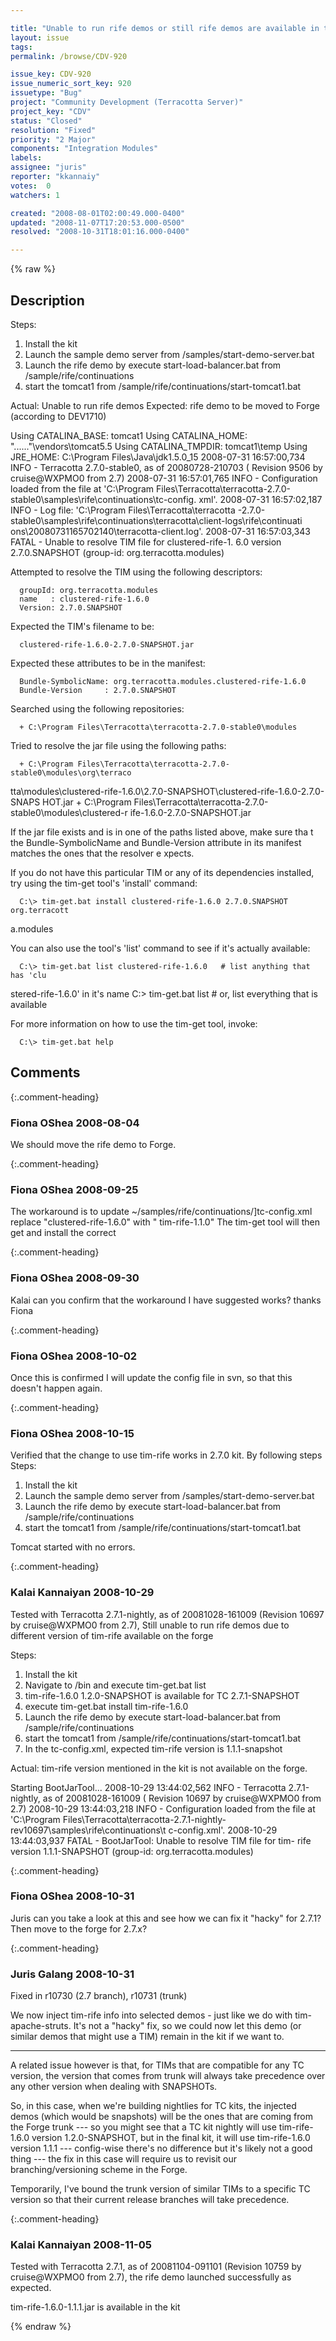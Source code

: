 ```yaml
---

title: "Unable to run rife demos or still rife demos are available in the kit"
layout: issue
tags: 
permalink: /browse/CDV-920

issue_key: CDV-920
issue_numeric_sort_key: 920
issuetype: "Bug"
project: "Community Development (Terracotta Server)"
project_key: "CDV"
status: "Closed"
resolution: "Fixed"
priority: "2 Major"
components: "Integration Modules"
labels: 
assignee: "juris"
reporter: "kkannaiy"
votes:  0
watchers: 1

created: "2008-08-01T02:00:49.000-0400"
updated: "2008-11-07T17:20:53.000-0500"
resolved: "2008-10-31T18:01:16.000-0400"

---
```




{% raw %}



## Description

<div markdown="1" class="description">

Steps:

1. Install the kit
2. Launch the sample demo server from /samples/start-demo-server.bat
3. Launch the rife demo by execute start-load-balancer.bat from /sample/rife/continuations 
4. start the tomcat1 from /sample/rife/continuations/start-tomcat1.bat

Actual: Unable to run rife demos
Expected: rife demo to be moved to Forge (according to DEV1710)

Using CATALINA\_BASE:   tomcat1
Using CATALINA\_HOME:   "..\..\.."\vendors\tomcat5.5
Using CATALINA\_TMPDIR: tomcat1\temp
Using JRE\_HOME:        C:\Program Files\Java\jdk1.5.0\_15
2008-07-31 16:57:00,734 INFO - Terracotta 2.7.0-stable0, as of 20080728-210703 (
Revision 9506 by cruise@WXPMO0 from 2.7)
2008-07-31 16:57:01,765 INFO - Configuration loaded from the file at 'C:\Program
 Files\Terracotta\terracotta-2.7.0-stable0\samples\rife\continuations\tc-config.
xml'.
2008-07-31 16:57:02,187 INFO - Log file: 'C:\Program Files\Terracotta\terracotta
-2.7.0-stable0\samples\rife\continuations\terracotta\client-logs\rife\continuati
ons\20080731165702140\terracotta-client.log'.
2008-07-31 16:57:03,343 FATAL - Unable to resolve TIM file for clustered-rife-1.
6.0 version 2.7.0.SNAPSHOT (group-id: org.terracotta.modules)

   Attempted to resolve the TIM using the following descriptors:

      groupId: org.terracotta.modules
      name   : clustered-rife-1.6.0
      Version: 2.7.0.SNAPSHOT

   Expected the TIM's filename to be:

      clustered-rife-1.6.0-2.7.0-SNAPSHOT.jar

   Expected these attributes to be in the manifest:

      Bundle-SymbolicName: org.terracotta.modules.clustered-rife-1.6.0
      Bundle-Version     : 2.7.0.SNAPSHOT

   Searched using the following repositories:

      + C:\Program Files\Terracotta\terracotta-2.7.0-stable0\modules

   Tried to resolve the jar file using the following paths:

      + C:\Program Files\Terracotta\terracotta-2.7.0-stable0\modules\org\terraco
tta\modules\clustered-rife-1.6.0\2.7.0-SNAPSHOT\clustered-rife-1.6.0-2.7.0-SNAPS
HOT.jar
      + C:\Program Files\Terracotta\terracotta-2.7.0-stable0\modules\clustered-r
ife-1.6.0-2.7.0-SNAPSHOT.jar

   If the jar file exists and is in one of the paths listed above, make sure tha
t the Bundle-SymbolicName and
   Bundle-Version attribute in its manifest matches the ones that the resolver e
xpects.

   If you do not have this particular TIM or any of its dependencies installed,
try using the tim-get tool's
   'install' command:

      C:\> tim-get.bat install clustered-rife-1.6.0 2.7.0.SNAPSHOT org.terracott
a.modules

   You can also use the tool's 'list' command to see if it's actually available:


      C:\> tim-get.bat list clustered-rife-1.6.0   # list anything that has 'clu
stered-rife-1.6.0' in it's name
      C:\> tim-get.bat list                        # or, list everything that is
 available

   For more information on how to use the tim-get tool, invoke:

      C:\> tim-get.bat help


</div>

## Comments


{:.comment-heading}
### **Fiona OShea** <span class="date">2008-08-04</span>

<div markdown="1" class="comment">

We should move the rife demo to Forge.

</div>


{:.comment-heading}
### **Fiona OShea** <span class="date">2008-09-25</span>

<div markdown="1" class="comment">

The workaround is to update ~/samples/rife/continuations/]tc-config.xml replace "clustered-rife-1.6.0" with " tim-rife-1.1.0"
The tim-get tool will then get and install the correct 

</div>


{:.comment-heading}
### **Fiona OShea** <span class="date">2008-09-30</span>

<div markdown="1" class="comment">

Kalai
can you confirm that the workaround I have suggested works?
thanks
Fiona

</div>


{:.comment-heading}
### **Fiona OShea** <span class="date">2008-10-02</span>

<div markdown="1" class="comment">

Once this is confirmed I will update the config file in svn, so that this doesn't happen again.

</div>


{:.comment-heading}
### **Fiona OShea** <span class="date">2008-10-15</span>

<div markdown="1" class="comment">

Verified that the change to use tim-rife works in 2.7.0 kit.
By following steps
Steps:

1. Install the kit
2. Launch the sample demo server from /samples/start-demo-server.bat
3. Launch the rife demo by execute start-load-balancer.bat from /sample/rife/continuations
4. start the tomcat1 from /sample/rife/continuations/start-tomcat1.bat 

Tomcat started with no errors.

</div>


{:.comment-heading}
### **Kalai Kannaiyan** <span class="date">2008-10-29</span>

<div markdown="1" class="comment">

Tested with  Terracotta 2.7.1-nightly, as of 20081028-161009 (Revision 10697 by cruise@WXPMO0 from 2.7), 
Still unable to run rife demos due to different version of tim-rife available on the forge

Steps:
1. Install the kit
2. Navigate to /bin and execute tim-get.bat list
3. tim-rife-1.6.0 1.2.0-SNAPSHOT is available for TC 2.7.1-SNAPSHOT
4. execute tim-get.bat install tim-rife-1.6.0
5. Launch the rife demo by execute start-load-balancer.bat from /sample/rife/continuations
6. start the tomcat1 from /sample/rife/continuations/start-tomcat1.bat 
7. In the tc-config.xml, expected tim-rife version is 1.1.1-snapshot
<modules>
      <module name="tim-rife" version="1.1.1-SNAPSHOT"/>
    </modules>

Actual: tim-rife version mentioned in the kit is not available on the forge.

Starting BootJarTool...
2008-10-29 13:44:02,562 INFO - Terracotta 2.7.1-nightly, as of 20081028-161009 (
Revision 10697 by cruise@WXPMO0 from 2.7)
2008-10-29 13:44:03,218 INFO - Configuration loaded from the file at 'C:\Program
 Files\Terracotta\terracotta-2.7.1-nightly-rev10697\samples\rife\continuations\t
c-config.xml'.
2008-10-29 13:44:03,937 FATAL - BootJarTool: Unable to resolve TIM file for tim-
rife version 1.1.1-SNAPSHOT (group-id: org.terracotta.modules)




</div>


{:.comment-heading}
### **Fiona OShea** <span class="date">2008-10-31</span>

<div markdown="1" class="comment">

Juris can you take a look at this and see how we can fix it "hacky" for 2.7.1? Then move to the forge for 2.7.x?

</div>


{:.comment-heading}
### **Juris Galang** <span class="date">2008-10-31</span>

<div markdown="1" class="comment">

Fixed in r10730 (2.7 branch), r10731 (trunk)

We now inject tim-rife info into selected demos - just like we do with tim-apache-struts.
It's not a "hacky" fix, so we could now let this demo (or similar demos that might use a TIM) remain in the kit if we want to.

---

A related issue however is that, for TIMs that are compatible for any TC version, the version that comes from trunk will always take precedence over any other version when dealing with SNAPSHOTs. 

So, in this case, when we're building nightlies for TC kits, the injected demos (which would be snapshots) will be the ones that are coming from the Forge trunk --- so you might see that a TC kit nightly will use tim-rife-1.6.0 version 1.2.0-SNAPSHOT, but in the final kit, it will use tim-rife-1.6.0  version 1.1.1 --- config-wise there's no difference but it's likely not a good thing --- the fix in this case will require us to revisit our branching/versioning scheme in the Forge.

Temporarily, I've bound the trunk version of similar TIMs to a specific TC version so that their current release branches will take precedence.




</div>


{:.comment-heading}
### **Kalai Kannaiyan** <span class="date">2008-11-05</span>

<div markdown="1" class="comment">

Tested with Terracotta 2.7.1, as of 20081104-091101 (Revision 10759 by cruise@WXPMO0 from 2.7), the rife demo launched successfully as expected.

tim-rife-1.6.0-1.1.1.jar is available in the kit

</div>



{% endraw %}
